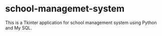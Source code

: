 # school-managemet-system
This is a Tkinter application for school management system using Python and My SQL.
